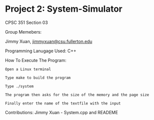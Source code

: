 #  Project 2: System-Simulator
CPSC 351 Section 03

Group Memebers:

  Jimmy Xuan, jimmyxuan@csu.fullerton.edu
  
Programming Lanugage Used: C++

How To Execute The Program:
    
    Open a Linux terminal
  
  	Type make to build the program
    
    Type ./system 
    
    The program then asks for the size of the memory and the page size
    
    Finally enter the name of the textfile with the input
    
Contributions: 
Jimmy Xuan - System.cpp and READEME

    
